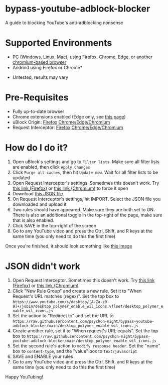 # bypass-youtube-adblock-blocker
A guide to blocking YouTube's anti-adblocking nonsense

# Supported Environments
- PC (Windows, Linux, Mac), using Firefox, Chrome, Edge, or another [chromium-based browser](https://en.wikipedia.org/wiki/Chromium_(web_browser)#Browsers_based_on_Chromium)
- Android using Firefox or Chrome*

* Untested, results may vary

# Pre-Requisites
- Fully up-to-date browser
- Chrome extensions enabled (Edge only, see [this page](https://support.microsoft.com/en-us/microsoft-edge/add-turn-off-or-remove-extensions-in-microsoft-edge-9c0ec68c-2fbc-2f2c-9ff0-bdc76f46b026#:~:text=Chrome))
- uBlock Origin: [Firefox](https://addons.mozilla.org/en-US/firefox/addon/ublock-origin/) [Chrome/Edge/Chromium](https://chrome.google.com/webstore/detail/ublock-origin/cjpalhdlnbpafiamejdnhcphjbkeiagm)
- Request Interceptor: [Firefox](https://addons.mozilla.org/en-US/firefox/addon/request-interceptor/) [Chrome/Edge/Chromium](https://chrome.google.com/webstore/detail/request-interceptor/bfgblailifedppfilabonohepkofbkpm)

# How do I do it?

1. Open uBlock's settings and go to `Filter lists`. Make sure all filter lists are enabled, then click `Apply Changes`
2. Click `Purge all caches`, then hit `Update now`. Wait for all filter lists to be updated
3. Open Request Interceptor's settings. Sometimes this doesn't work. Try [this link (Firefox)](moz-extension://411c0429-1f7b-4a20-b4c5-9b9a6f8b8524/index.html) or [this link (Chromium)](chrome-extension://bfgblailifedppfilabonohepkofbkpm/index.html) to force it open
4. Download [this JSON file](https://github.com/psychon-night/bypass-youtube-adblock-blocker/blob/main/request-interceptor-rules.json)
5. On Request Interceptor's settings, hit IMPORT. Select the JSON file you downloaded and upload it
6. Two rules should have appeared. Make sure they are both set to ON. There is also an additional toggle in the top-right of the page, make sure that is also enabled.
7. Click SAVE in the top-right of the screen
8. Go to any YouTube video and press the Ctrl, Shift, and R keys at the same time (you only need to do this the first time)

Once you're finished, it should look something like [this image](https://github.com/psychon-night/bypass-youtube-adblock-blocker/blob/main/Screenshot%20from%202023-10-16%2015-50-02.png)

# JSON didn't work
1. Open Request Interceptor. Sometimes this doesn't work. Try [this link (Firefox)](moz-extension://411c0429-1f7b-4a20-b4c5-9b9a6f8b8524/index.html) or [this link (Chromium)](chrome-extension://bfgblailifedppfilabonohepkofbkpm/index.html)
2. Click "New Rule Group" and create a new rule. Set it to "When Request's URL matches (regex)". Set the top box to `https://www.youtube.com/s/desktop/[A-Za-z0-9]+/jsbin/desktop_polymer_enable_wil_icons.vflset/desktop_polymer_enable_wil_icons.js`
6. Set the action to "Redirect to" and set the URL to `https://raw.githubusercontent.com/psychon-night/bypass-youtube-adblock-blocker/main/desktop_polymer_enable_wil_icons.js`
7. Create another rule, set it to "When request's URL equals". Set the top box to `https://raw.githubusercontent.com/psychon-night/bypass-youtube-adblock-blocker/main/desktop_polymer_enable_wil_icons.js`
8. Set the second rule's action to `modify response header`. Set the "name" box to `content-type`, and the "value" box to `text/javascript`
9. SAVE and ENABLE your rules
10. Go to any YouTube video and press the Ctrl, Shift, and R keys at the same time (you only need to do this the first time)

Happy YouTubing!
